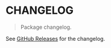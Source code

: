 # CHANGELOG

> Package changelog.

See [GitHub Releases](https://github.com/stdlib-js/repl-help/releases) for the changelog.